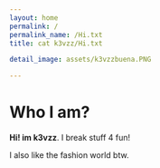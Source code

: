 ```yaml
---
layout: home
permalink: /
permalink_name: /Hi.txt
title: cat k3vzz/Hi.txt

detail_image: assets/k3vzzbuena.PNG

---
```


# Who I am?

**Hi! im k3vzz**. I break stuff 4 fun! 

I also like the fashion world btw.

